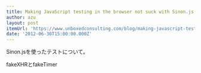 ```yaml
---
title: Making JavaScript testing in the browser not suck with Sinon.js (Part 1) - Blog - Unboxed Consulting
author: azu
layout: post
itemUrl: 'https://www.unboxedconsulting.com/blog/making-javascript-testing-in-the-browser-not-suck-with-sinon-js-part-1'
date: '2012-06-30T15:00:00.000Z'
---
```

Sinon.jsを使ったテストについて。

fakeXHRとfakeTimer
